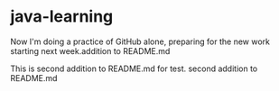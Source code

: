 # java-learning

Now I'm doing a practice of GitHub alone, preparing for the new work starting next week.addition to README.md

This is second addition to README.md for test.
second addition to README.md
